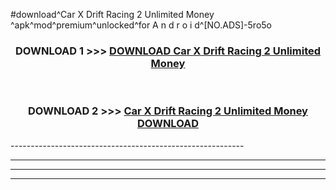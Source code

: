 #download^Car X Drift Racing 2 Unlimited Money ^apk^mod^premium^unlocked^for A n d r o i d^[NO.ADS]-5ro5o



<div align="center">

<h3>DOWNLOAD 1 >>> <a href="https://runaway1.web.app/?sq=Car X Drift Racing 2 Unlimited Money ">DOWNLOAD Car X Drift Racing 2 Unlimited Money </a></h3><br>

<h3>DOWNLOAD 2 >>> <a href="https://runaway1.web.app/?sq=Car X Drift Racing 2 Unlimited Money ">Car X Drift Racing 2 Unlimited Money  DOWNLOAD </a></h3>

</div>
----------------------------------------------------------

----------------------------------------------------------

----------------------------------------------------------

----------------------------------------------------------



